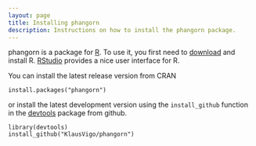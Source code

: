 ```yaml
---
layout: page
title: Installing phangorn
description: Instructions on how to install the phangorn package.
---
```


phangorn is a package for [R](http://www.r-project.org). To use it,
you first need to [download](http://cran.r-project.org/) and install
R. [RStudio](http://www.rstudio.com/) provides a nice user interface for R.

You can install the latest release version from CRAN

    install.packages("phangorn")

or install the latest development version using the `install_github` function in the
[devtools](https://github.com/hadley/devtools) package from github.  

    library(devtools)
    install_github("KlausVigo/phangorn")
    
